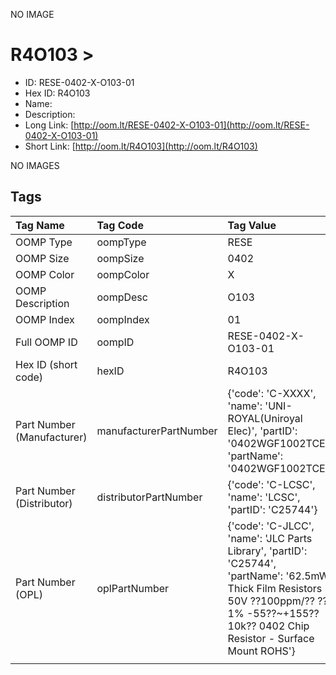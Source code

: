 


  
NO IMAGE  
# R4O103 > 

- ID: RESE-0402-X-O103-01
- Hex ID: R4O103
- Name: 
- Description: 
- Long Link: [http://oom.lt/RESE-0402-X-O103-01](http://oom.lt/RESE-0402-X-O103-01)
- Short Link: [http://oom.lt/R4O103](http://oom.lt/R4O103)
  
NO IMAGES  
## Tags
  

|Tag Name|Tag Code|Tag Value|
| :--- | :--- | :--- |
|OOMP Type|oompType|RESE|
|OOMP Size|oompSize|0402|
|OOMP Color|oompColor|X|
|OOMP Description|oompDesc|O103|
|OOMP Index|oompIndex|01|
|Full OOMP ID|oompID|RESE-0402-X-O103-01|
|Hex ID (short code)|hexID|R4O103|
|Part Number (Manufacturer)|manufacturerPartNumber|{'code': 'C-XXXX', 'name': 'UNI-ROYAL(Uniroyal Elec)', 'partID': '0402WGF1002TCE', 'partName': '0402WGF1002TCE'}|
|Part Number (Distributor)|distributorPartNumber|{'code': 'C-LCSC', 'name': 'LCSC', 'partID': 'C25744'}|
|Part Number (OPL)|oplPartNumber|{'code': 'C-JLCC', 'name': 'JLC Parts Library', 'partID': 'C25744', 'partName': '62.5mW Thick Film Resistors 50V ??100ppm/?? ??1% -55??~+155?? 10k?? 0402  Chip Resistor - Surface Mount ROHS'}|
||||
